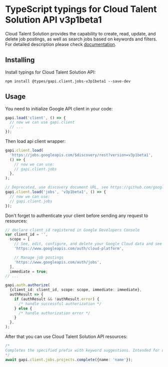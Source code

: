 # TypeScript typings for Cloud Talent Solution API v3p1beta1

Cloud Talent Solution provides the capability to create, read, update, and delete job postings, as well as search jobs based on keywords and filters.
For detailed description please check [documentation](https://cloud.google.com/talent-solution/job-search/docs/).

## Installing

Install typings for Cloud Talent Solution API:

```
npm install @types/gapi.client.jobs-v3p1beta1 --save-dev
```

## Usage

You need to initialize Google API client in your code:

```typescript
gapi.load('client', () => {
  // now we can use gapi.client
  // ...
});
```

Then load api client wrapper:

```typescript
gapi.client.load(
  'https://jobs.googleapis.com/$discovery/rest?version=v3p1beta1',
  () => {
    // now we can use:
    // gapi.client.jobs
  },
);
```

```typescript
// Deprecated, use discovery document URL, see https://github.com/google/google-api-javascript-client/blob/master/docs/reference.md#----gapiclientloadname----version----callback--
gapi.client.load('jobs', 'v3p1beta1', () => {
  // now we can use:
  // gapi.client.jobs
});
```

Don't forget to authenticate your client before sending any request to resources:

```typescript
// declare client_id registered in Google Developers Console
var client_id = '',
  scope = [
    // See, edit, configure, and delete your Google Cloud data and see the email address for your Google Account.
    'https://www.googleapis.com/auth/cloud-platform',

    // Manage job postings
    'https://www.googleapis.com/auth/jobs',
  ],
  immediate = true;
// ...

gapi.auth.authorize(
  {client_id: client_id, scope: scope, immediate: immediate},
  authResult => {
    if (authResult && !authResult.error) {
      /* handle successful authorization */
    } else {
      /* handle authorization error */
    }
  },
);
```

After that you can use Cloud Talent Solution API resources: <!-- TODO: make this work for multiple namespaces -->

```typescript
/*
Completes the specified prefix with keyword suggestions. Intended for use by a job search auto-complete search box.
*/
await gapi.client.jobs.projects.complete({name: 'name'});
```
